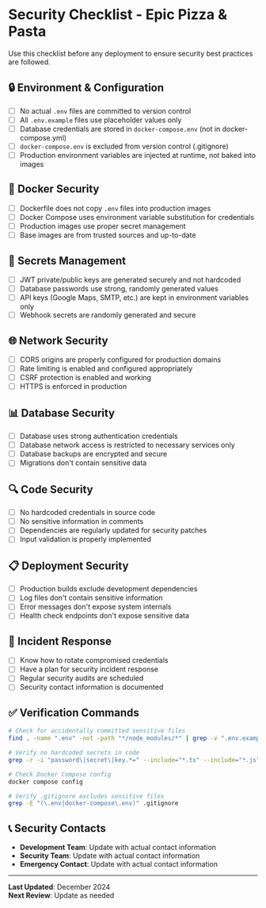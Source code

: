 # Security Checklist - Epic Pizza & Pasta

Use this checklist before any deployment to ensure security best practices are followed.

## 🔒 Environment & Configuration

- [ ] No actual `.env` files are committed to version control
- [ ] All `.env.example` files use placeholder values only
- [ ] Database credentials are stored in `docker-compose.env` (not in docker-compose.yml)
- [ ] `docker-compose.env` is excluded from version control (.gitignore)
- [ ] Production environment variables are injected at runtime, not baked into images

## 🐳 Docker Security

- [ ] Dockerfile does not copy `.env` files into production images
- [ ] Docker Compose uses environment variable substitution for credentials
- [ ] Production images use proper secret management
- [ ] Base images are from trusted sources and up-to-date

## 🔑 Secrets Management

- [ ] JWT private/public keys are generated securely and not hardcoded
- [ ] Database passwords use strong, randomly generated values
- [ ] API keys (Google Maps, SMTP, etc.) are kept in environment variables only
- [ ] Webhook secrets are randomly generated and secure

## 🌐 Network Security

- [ ] CORS origins are properly configured for production domains
- [ ] Rate limiting is enabled and configured appropriately
- [ ] CSRF protection is enabled and working
- [ ] HTTPS is enforced in production

## 📊 Database Security

- [ ] Database uses strong authentication credentials
- [ ] Database network access is restricted to necessary services only
- [ ] Database backups are encrypted and secure
- [ ] Migrations don't contain sensitive data

## 🔍 Code Security

- [ ] No hardcoded credentials in source code
- [ ] No sensitive information in comments
- [ ] Dependencies are regularly updated for security patches
- [ ] Input validation is properly implemented

## 📋 Deployment Security

- [ ] Production builds exclude development dependencies
- [ ] Log files don't contain sensitive information
- [ ] Error messages don't expose system internals
- [ ] Health check endpoints don't expose sensitive data

## 🚨 Incident Response

- [ ] Know how to rotate compromised credentials
- [ ] Have a plan for security incident response
- [ ] Regular security audits are scheduled
- [ ] Security contact information is documented

## ✅ Verification Commands

```bash
# Check for accidentally committed sensitive files
find . -name ".env" -not -path "*/node_modules/*" | grep -v ".env.example"

# Verify no hardcoded secrets in code
grep -r -i "password\|secret\|key.*=" --include="*.ts" --include="*.js" . | grep -v ".env.example" | grep -v "node_modules"

# Check Docker Compose config
docker compose config

# Verify .gitignore excludes sensitive files
grep -E "(\.env|docker-compose\.env)" .gitignore
```

## 📞 Security Contacts

- **Development Team**: Update with actual contact information
- **Security Team**: Update with actual contact information
- **Emergency Contact**: Update with actual contact information

---
**Last Updated**: December 2024  
**Next Review**: Update as needed